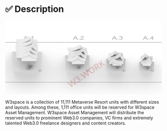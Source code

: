 # ✅ Description

![](../.gitbook/assets/9.png)

W3space is a collection of 11,111 Metaverse Resort units with different sizes and layouts. Among these, 1,111 office units will be reserved for W3space Asset Management. W3space Asset Management will distribute the reserved units to prominent Web3.0 companies, VC firms and extremely talented Web3.0 freelance designers and content creators.
